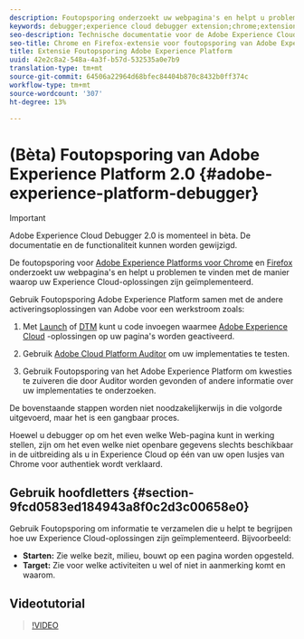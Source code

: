 ```yaml
---
description: Foutopsporing onderzoekt uw webpagina's en helpt u problemen te vinden met de manier waarop uw Experience Cloud-oplossingen zijn geïmplementeerd
keywords: debugger;experience cloud debugger extension;chrome;extension
seo-description: Technische documentatie voor de Adobe Experience Cloud Debugger 2.0 Chrome en Firefox Extension - bestudeer uw webpagina's en begrijp problemen met de implementatie van uw Experience Cloud-oplossing
seo-title: Chrome en Firefox-extensie voor foutopsporing van Adobe Experience Platform
title: Extensie Foutopsporing Adobe Experience Platform
uuid: 42e2c8a2-548a-4a3f-b57d-532535a0e7b9
translation-type: tm+mt
source-git-commit: 64506a22964d68bfec84404b870c8432b0ff374c
workflow-type: tm+mt
source-wordcount: '307'
ht-degree: 13%

---
```



# (Bèta) Foutopsporing van Adobe Experience Platform 2.0 {#adobe-experience-platform-debugger}

>[!IMPORTANT]
>
>Adobe Experience Cloud Debugger 2.0 is momenteel in bèta. De documentatie en de functionaliteit kunnen worden gewijzigd.

De foutopsporing voor [Adobe Experience Platforms voor Chrome](https://chrome.google.com/webstore/detail/adobe-experience-cloud-de/ocdmogmohccmeicdhlhhgepeaijenapj) en [Firefox](https://addons.mozilla.org/en-US/firefox/addon/adobe-experience-platform-dbg/) onderzoekt uw webpagina&#39;s en helpt u problemen te vinden met de manier waarop uw Experience Cloud-oplossingen zijn geïmplementeerd.

Gebruik Foutopsporing Adobe Experience Platform samen met de andere activeringsoplossingen van Adobe voor een werkstroom zoals:

1. Met [Launch](https://docs.adobe.com/content/help/en/launch/using/overview.html) of [DTM](https://docs.adobe.com/content/help/nl-NL/dtm/using/dtm-home.html) kunt u code invoegen waarmee [Adobe Experience Cloud](https://docs.adobe.com/content/help/en/core-services/interface/experience-cloud.html) -oplossingen op uw pagina&#39;s worden geactiveerd.

1. Gebruik [Adobe Cloud Platform Auditor](https://experiencecloud.adobe.com/resources/help/en_US/auditor/) om uw implementaties te testen.
1. Gebruik Foutopsporing van het Adobe Experience Platform om kwesties te zuiveren die door Auditor worden gevonden of andere informatie over uw implementaties te onderzoeken.

De bovenstaande stappen worden niet noodzakelijkerwijs in die volgorde uitgevoerd, maar het is een gangbaar proces.

Hoewel u debugger op om het even welke Web-pagina kunt in werking stellen, zijn om het even welke niet openbare gegevens slechts beschikbaar in de uitbreiding als u in Experience Cloud op één van uw open lusjes van Chrome voor authentiek wordt verklaard.

## Gebruik hoofdletters {#section-9fcd0583ed184943a8f0c2d3c00658e0}

Gebruik Foutopsporing om informatie te verzamelen die u helpt te begrijpen hoe uw Experience Cloud-oplossingen zijn geïmplementeerd. Bijvoorbeeld:

* **Starten:** Zie welke bezit, milieu, bouwt op een pagina worden opgesteld.
* **Target:** Zie voor welke activiteiten u wel of niet in aanmerking komt en waarom.

## Videotutorial

>[!VIDEO](https://video.tv.adobe.com/v/32156?quality=12&learn=on)